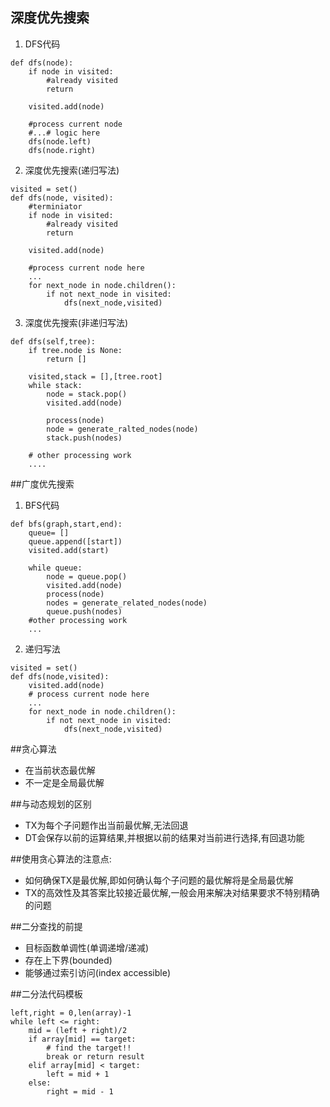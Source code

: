 ## 深度优先搜索
1. DFS代码
```
def dfs(node):
    if node in visited:
        #already visited
        return
    
    visited.add(node)
    
    #process current node
    #...# logic here
    dfs(node.left)
    dfs(node.right)
```

    
2. 深度优先搜索(递归写法)
```
visited = set()
def dfs(node, visited):
    #terminiator
    if node in visited:
        #already visited
        return
    
    visited.add(node)
    
    #process current node here
    ...
    for next_node in node.children():
        if not next_node in visited:
            dfs(next_node,visited)
```

3. 深度优先搜索(非递归写法)
```
def dfs(self,tree):
    if tree.node is None:
        return []
    
    visited,stack = [],[tree.root]
    while stack:
        node = stack.pop()
        visited.add(node)
        
        process(node)
        node = generate_ralted_nodes(node)
        stack.push(nodes)
    
    # other processing work
    ....
```

##广度优先搜索
1. BFS代码
```
def bfs(graph,start,end):
    queue= []
    queue.append([start])
    visited.add(start)
    
    while queue:
        node = queue.pop()
        visited.add(node)
        process(node)
        nodes = generate_related_nodes(node)
        queue.push(nodes)
    #other processing work
    ...
```   

2. 递归写法
```
visited = set()
def dfs(node,visited):
    visited.add(node)
    # process current node here
    ...
    for next_node in node.children():
        if not next_node in visited:
            dfs(next_node,visited)
```

##贪心算法
- 在当前状态最优解
- 不一定是全局最优解

##与动态规划的区别
- TX为每个子问题作出当前最优解,无法回退
- DT会保存以前的运算结果,并根据以前的结果对当前进行选择,有回退功能

##使用贪心算法的注意点:
- 如何确保TX是最优解,即如何确认每个子问题的最优解将是全局最优解
- TX的高效性及其答案比较接近最优解,一般会用来解决对结果要求不特别精确的问题
            
##二分查找的前提
- 目标函数单调性(单调递增/递减)
- 存在上下界(bounded)
- 能够通过索引访问(index accessible)

##二分法代码模板
```
left,right = 0,len(array)-1
while left <= right:
    mid = (left + right)/2
    if array[mid] == target:
        # find the target!!
        break or return result
    elif array[mid] < target:
        left = mid + 1
    else:
        right = mid - 1
```